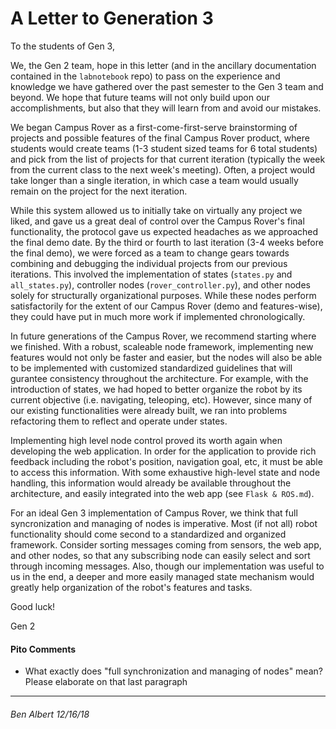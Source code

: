 # A Letter to Generation 3

To the students of Gen 3,

We, the Gen 2 team, hope in this letter (and in the ancillary documentation contained in the `labnotebook` repo) to pass on the experience and knowledge we have gathered over the past semester to the Gen 3 team and beyond.  We hope that future teams will not only build upon our accomplishments, but also that they will learn from and avoid our mistakes.

We began Campus Rover as a first-come-first-serve brainstorming of projects and possible features of the final Campus Rover product, where students would create teams (1-3 student sized teams for 6 total students) and pick from the list of projects for that current iteration (typically the week from the current class to the next week's meeting).  Often, a project would take longer than a single iteration, in which case a team would usually remain on the project for the next iteration.

While this system allowed us to initially take on virtually any project we liked, and gave us a great deal of control over the Campus Rover's final functionality, the protocol gave us expected headaches as we approached the final demo date.  By the third or fourth to last iteration (3-4 weeks before the final demo), we were forced as a team to change gears towards combining and debugging the individual projects from our previous iterations.  This involved the implementation of states (`states.py` and `all_states.py`), controller nodes (`rover_controller.py`), and other nodes solely for structurally organizational purposes.  While these nodes perform satisfactorily for the extent of our Campus Rover (demo and features-wise), they could have put in much more work if implemented chronologically.

In future generations of the Campus Rover, we recommend starting where we finished.  With a robust, scaleable node framework, implementing new features would not only be faster and easier, but the nodes will also be able to be implemented with customized standardized guidelines that will gurantee consistency throughout the architecture.  For example, with the introduction of states, we had hoped to better organize the robot by its current objective (i.e. navigating, teleoping, etc).  However, since many of our existing functionalities were already built, we ran into problems refactoring them to reflect and operate under states.

Implementing high level node control proved its worth again when developing the web application.  In order for the application to provide rich feedback including the robot's position, navigation goal, etc, it must be able to access this information.  With some exhaustive high-level state and node handling, this information would already be available throughout the architecture, and easily integrated into the web app (see `Flask & ROS.md`).

For an ideal Gen 3 implementation of Campus Rover, we think that full syncronization and managing of nodes is imperative.  Most (if not all) robot functionality should come second to a standardized and organized framework.  Consider sorting messages coming from sensors, the web app, and other nodes, so that any subscribing node can easily select and sort through incoming messages.  Also, though our implementation was useful to us in the end, a deeper and more easily managed state mechanism would greatly help organization of the robot's features and tasks.

Good luck!

Gen 2

#### Pito Comments
* What exactly does "full synchronization and managing of nodes" mean? Please elaborate on that last paragraph

---
###### _Ben Albert 12/16/18_
